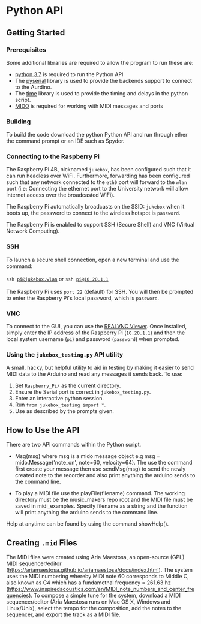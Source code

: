 # Python API

## Getting Started

### Prerequisites
Some additional libraries are required to allow the program to run these are:

- [python 3.7](https://www.python.org/downloads/release/python-370/) is required to run the Python API
- The [pyserial](https://pyserial.readthedocs.io/en/latest/pyserial.html) library is used to provide the backends support to connect to the Aurdino.
- The [time](https://docs.python.org/3/library/time.html#module-time) library is used to provide the timing and delays in the python script.
- [MIDO](https://mido.readthedocs.io/en/latest/#) is required for working with MIDI messages and ports

### Building
To build the code download the python Python API and run through ether the command prompt or an IDE such as Spyder.

### Connecting to the Raspberry Pi

The Raspberry Pi 4B, nicknamed <code>jukebox</code>, has been configured such that it can run headless over WiFi. Furthermore, forwarding has been configured such that any network connected to the <code>eth0</code> port will forward to the <code>wlan</code> port (i.e: Connecting the ethernet port to the University network will allow internet access over the broadcasted WiFi).

The Raspberry Pi automatically broadcasts on the SSID: <code>jukebox</code> when it boots up, the password to connect to the wireless hotspot is <code>password</code>.

The Raspberry Pi is enabled to support SSH (Secure Shell) and VNC (Virtual Network Computing).

### SSH

To launch a secure shell connection, open a new terminal and use the command:
<br></br>
<code>ssh pi@jukebox.wlan</code> or <code>ssh pi@10.20.1.1</code>
<br></br>
The Raspberry Pi uses <code>port 22</code> (default) for SSH. You will then be prompted to enter the Raspberry Pi's local password, which is <code>password</code>. 

### VNC

To connect to the GUI, you can use the <a href="https://www.realvnc.com/en/connect/download/viewer/">REALVNC Viewer</a>. Once installed, simply enter the IP address of the Raspberry Pi (<code>10.20.1.1</code>) and then the local system username (<code>pi</code>) and password (<code>password</code>) when prompted.


### Using the `jukebox_testing.py` API utility

A small, hacky, but helpful utility to aid in testing by making it easier to send MIDI data to the Arduino and read any messages it sends back. To use:
1. Set `Raspberry_Pi/` as the current directory.
2. Ensure the Serial port is correct in `jukebox_testing.py`.
3. Enter an interactive python session.
4. Run `from jukebox_testing import *`.
5. Use as described by the prompts given.

## How to Use the API  
 There are two API commands within the Python script. 
 -  Msg(msg) where msg is a mido message object e.g msg = mido.Message('note_on', note=60, velocity=64). The use the command first create your message then use sendMsg(msg) to send the newly created note to the recorder and also print anything the arduino sends to the command line.

- To play a MIDI file use the playFile(filename) command. The working directory must  be the music_makers repo root and the MIDI file must be saved in  midi_examples. Specify filename as a string and the function will print anything the arduino sends to the command line.

Help at anytime can be found by using the command showHelp().


## Creating `.mid` Files

The MIDI files were created using Aria Maestosa, an open-source (GPL) MIDI sequencer/editor (https://ariamaestosa.github.io/ariamaestosa/docs/index.html). The system uses the MIDI numbering whereby MIDI note 60 corresponds to Middle C, also known as C4 which has a fundametnal frequency = 261.63 hz (https://www.inspiredacoustics.com/en/MIDI_note_numbers_and_center_frequencies). To compose a simple tune for the system, download a MIDI sequencer/editor (Aria Maestosa runs on Mac OS X, Windows and Linux/Unix), select the tempo for the composition, add the notes to the sequencer, and export the track as a MIDI file. 
